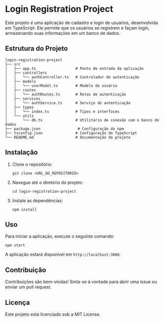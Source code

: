# Login Registration Project

Este projeto é uma aplicação de cadastro e login de usuários, desenvolvida em TypeScript. Ele permite que os usuários se registrem e façam login, armazenando suas informações em um banco de dados.

## Estrutura do Projeto

```
login-registration-project
├── src
│   ├── app.ts                  # Ponto de entrada da aplicação
│   ├── controllers
│   │   └── authController.ts   # Controlador de autenticação
│   ├── models
│   │   └── userModel.ts        # Modelo de usuário
│   ├── routes
│   │   └── authRoutes.ts       # Rotas de autenticação
│   ├── services
│   │   └── authService.ts      # Serviço de autenticação
│   ├── types
│   │   └── index.ts            # Tipos e interfaces
│   └── utils
│       └── db.ts               # Utilitário de conexão com o banco de dados
├── package.json                 # Configuração do npm
├── tsconfig.json               # Configuração do TypeScript
└── README.md                   # Documentação do projeto
```

## Instalação

1. Clone o repositório:
   ```
   git clone <URL_DO_REPOSITORIO>
   ```
2. Navegue até o diretório do projeto:
   ```
   cd login-registration-project
   ```
3. Instale as dependências:
   ```
   npm install
   ```

## Uso

Para iniciar a aplicação, execute o seguinte comando:
```
npm start
```

A aplicação estará disponível em `http://localhost:3000`.

## Contribuição

Contribuições são bem-vindas! Sinta-se à vontade para abrir uma issue ou enviar um pull request.

## Licença

Este projeto está licenciado sob a MIT License.